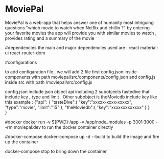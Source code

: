 # MoviePal

MoviePal is a web-app that helps answer one of humanity most intriguing questions "which movie to watch when Netflix and chillin ?" by entering your favorite movies the app will provide you with similar movies to watch , provides rating and a summary of the movie

#dependencies
the main and major dependencies used are :
react
material-ui
react-router-dom

#configarations

to add configaration file , we will add 2 file first config.json inside components with path moviepal/src/components/config.json
and config.js inside src with path /moviepal/src/config.js

config.json include json object api including 2 subobjects tastedive that include key , type and limit . Other subobject is theMoviedb include key like this example :
{"api": {
    "tasteDive":{
     "key":"xxxxx-xxxx-xxxxx",
     "type":"movie",
     "limit":"15"
    },
    "theMoviedb":{
     "key":"xxxxxxxxxxxxx"
    }
}    
}

#docker
docker run -v ${PWD}:/app -v /app/node_modules -p 3001:3000 --rm moviepal:dev
to run the docker container directly


#docker-compose
docker-compose up -d --build
to build the image and fire up the container

docker-compose stop
to bring down the container
